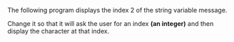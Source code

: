 The following program displays the index 2 of the string variable message. 

Change it so that it will ask the user for an index **(an integer)** and then display the character at that index.